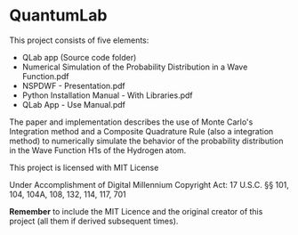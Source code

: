 # QuantumLab
This project consists of five elements:
- QLab app (Source code folder)
- Numerical Simulation of the Probability Distribution in a Wave Function.pdf
- NSPDWF - Presentation.pdf
- Python Installation Manual - With Libraries.pdf
- QLab App - Use Manual.pdf

The paper and implementation describes the use of Monte Carlo's Integration method and a Composite Quadrature Rule (also a integration method) to numerically simulate the behavior of the probability distribution in the Wave Function H1s of the Hydrogen atom.

This project is licensed with MIT License

Under Accomplishment of Digital Millennium Copyright Act: 17 U.S.C. §§ 101, 104, 104A, 108, 132, 114, 117, 701

**Remember** to include the MIT Licence and the original creator of this project (all them if derived subsequent times).
